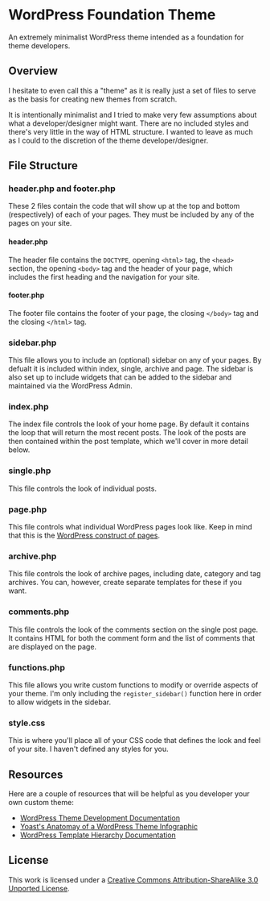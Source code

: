 # WordPress Foundation Theme

An extremely minimalist WordPress theme intended as a foundation for theme developers.

## Overview

I hesitate to even call this a "theme" as it is really just a set of files to serve as the basis for creating new themes from scratch.

It is intentionally minimalist and I tried to make very few assumptions about what a developer/designer might want. There are no included styles and there's very little in the way of HTML structure. I wanted to leave as much as I could to the discretion of the theme developer/designer.

## File Structure

### header.php and footer.php

These 2 files contain the code that will show up at the top and bottom (respectively) of each of your pages. They must be included by any of the pages on your site.

#### header.php

The header file contains the `DOCTYPE`, opening `<html>` tag, the `<head>` section, the opening `<body>` tag and the header of your page, which includes the first heading and the navigation for your site.

#### footer.php

The footer file contains the footer of your page, the closing `</body>` tag and the closing `</html>` tag.

### sidebar.php

This file allows you to include an (optional) sidebar on any of your pages. By defualt it is included within index, single, archive and page. The sidebar is also set up to include widgets that can be added to the sidebar and maintained via the WordPress Admin.

### index.php

The index file controls the look of your home page. By default it contains the loop that will return the most recent posts. The look of the posts are then contained within the post template, which we'll cover in more detail below.

### single.php

This file controls the look of individual posts.

### page.php

This file controls what individual WordPress pages look like. Keep in mind that this is the [WordPress construct of pages](http://codex.wordpress.org/Pages).

### archive.php

This file controls the look of archive pages, including date, category and tag archives. You can, however, create separate templates for these if you want.

### comments.php

This file controls the look of the comments section on the single post page. It contains HTML for both the comment form and the list of comments that are displayed on the page.

### functions.php

This file allows you write custom functions to modify or override aspects of your theme. I'm only including the `register_sidebar()` function here in order to allow widgets in the sidebar.

### style.css

This is where you'll place all of your CSS code that defines the look and feel of your site. I haven't defined any styles for you.

## Resources

Here are a couple of resources that will be helpful as you developer your own custom theme:

- [WordPress Theme Development Documentation](http://codex.wordpress.org/Theme_Development)
- [Yoast's Anatomay of a WordPress Theme Infographic](http://yoast.com/wordpress-theme-anatomy/)
- [WordPress Template Hierarchy Documentation](http://codex.wordpress.org/Template_Hierarchy)

## License

This work is licensed under a [Creative Commons Attribution-ShareAlike 3.0 Unported License](http://creativecommons.org/licenses/by-sa/3.0/).